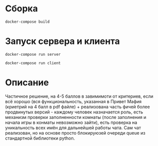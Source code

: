 # Cборка

`docker-compose build
`
# Запуск сервера и клиента


`docker-compose run server
`


`docker-compose run client
`


# Описание

Частичное решение, на 4-5 баллов в завимимоти от критериев, если всё хорошо (вся функциональность, указанная в Привет Мафия  (криетрий на 4 балл в pdf файле) + реализована часть фичей более продвинутых версий - каждому человек назначается роль, есть механизм проверки заполненности комнаты (после заполнения и начала игры в конматы невозможно зайти), есть проверка на уникальность всех имён для дальнейшей работы чата. Сам чат реализован, но на основе просто блокируюзей очереди queue из стандартной библиотеки python.
